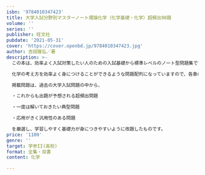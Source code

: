 ```yaml
---
isbn: '9784010347423'
title: 大学入試分野別マスターノート理論化学（化学基礎・化学）超頻出98題
volume: ''
series: ''
publisher: 旺文社
pubdate: '2021-05-31'
cover: 'https://cover.openbd.jp/9784010347423.jpg'
author: 吉田隆弘／著
description: >-
  この本は、効率よく入試対策したい人のための入試基礎から標準レベルのノート型問題集です。

  化学の考え方を効率よく身につけることができるような問題配列になっていますので、各章の「例１」から順番に学習することをオススメします。化学的な現象の見方、問題の解き方が理解できるようになります。

  掲載問題は、過去の大学入試問題の中から、

  ・これからも出題が予想される超頻出問題

  ・一度は解いておきたい典型問題

  ・応用がきく汎用性のある問題

  を厳選し、学習しやすく基礎力が身につきやすいように改題したものです。
price: '1100'
genre: ''
target: 学参II(高校)
format: 全集・双書
content: 化学

---
```

